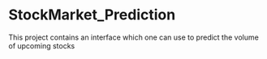 # StockMarket_Prediction
This project contains an interface which one can use to predict the volume of upcoming stocks
